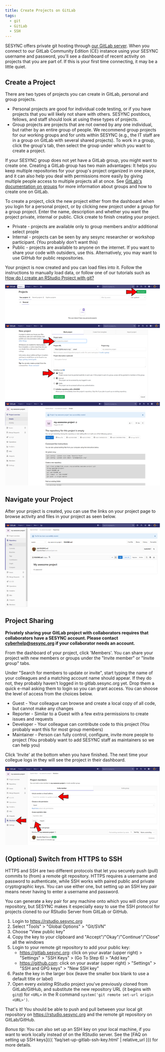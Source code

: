```yaml
---
title: Create Projects on GitLab
tags: 
  - git
  - GitLab
  - SSH
---
```


SESYNC offers private git hosting through [our GitLab server](https://gitlab.sesync.org). When you connect to our GitLab Community Edition (CE) instance using your SESYNC username and password, you'll see a dashboard of recent activity on projects that you are part of. If this is your first time connecting, it may be a little quiet.

## Create a Project

There are two types of projects you can create in GitLab, personal and group projects.

* Personal projects are good for individual code testing, or if you have projects that you will likely not share with others. SESYNC postdocs, fellows, and staff should look at using these types of projects.
* Group projects are projects that are not owned by any one individual, but rather by an entire group of people. We recommend group projects for our working groups and for units within SESYNC (e.g., the IT staff are in a group on GitLab with several shared projects). To work in a group, click the group's tab, then select the group under which you want to create a project.

If your SESYNC group does not yet have a GitLab group, you might want to create one. Creating a GitLab group has two main advantages: It helps you keep multiple repositories for your group's project organized in one place, and it can also help you deal with permissions more easily by giving multiple people access to multiple projects all at once. See [GitLab's documentation on groups](https://docs.gitlab.com/ee/user/group/) for more information about groups and how to create one on GitLab.

To create a project, click the new project either from the dashboard when you login for a personal project, or by clicking new project under a group for a group project. Enter the name, description and whether you want the project private, internal or public. Click create to finish creating your project.

* Private - projects are available only to group members and/or additional select prople
* Internal - projects can be seen by any sesync researcher or workshop participant. (You probably don't want this)
* Public - projects are available to anyone on the internet. If you want to share your code with outsiders, use this. Alternatively, you may want to use GitHub for public respositories.

Your project is now created and you can load files into it. Follow the instructions to manually load data, or follow one of our tutorials such as [How do I create an RStudio Project with git?](http://cyberhelp.sesync.org/faq/create-rstudio-from-git.html)

![](/assets/images/new-project.png)
![](/assets/images/setting_up.png)
![](/assets/images/empty_git_repository.png)

## Navigate your Project

After your project is created, you can use the links on your project page to browse activity and files in your project as seen below.

![](/assets/images/git_repository.png)

## Project Sharing

**Privately sharing your GitLab project with collaborators requires that collaborators have a SESYNC account. Please contact cyberhelp@sesync.org if your collaborator needs an account.**

From the dashboard of your project, click 'Members'. You can share your project with new members or groups under the "Invite member" or "Invite group" tabs.

Under "Search for members to update or invite", start typing the name of your colleagues and a matching account name should appear. If they do not, they probably haven't logged in to gitlab.sesync.org yet. Drop them a quick e-mail asking them to login so you can grant access. You can shoose the level of access from the choices below.

* Guest - Your colleague can browse and create a local copy of all code, but cannot make any changes
* Reporter - Similar to a Guest with a few extra permissions to create issues and requests
* Developer - Your colleague can contribute code to this project (You probably want this for most group members)
* Maintainer - Person can fully control, configure, invite more people to project (You probably want to add SESYNC staff as maintainers so we can help you)

Click 'Invite' at the bottom when you have finished. The next time your collegue logs in they will see the project in their dashboard. 

![](/assets/images/adding_people_git.png)

## (Optional) Switch from HTTPS to SSH

HTTPS and SSH are two different protocols that let you securely push (pull) commits to (from) a remote git repository. HTTPS requires a username and password to authenticate, while SSH works with paired public and private cryptographic keys. You can use either one, but setting up an SSH key pair means never having to enter a username and password.

You can generate a key pair for any machine onto which you will clone your repository, but SESYNC makes it especially easy to use the SSH protocol for projects cloned to our RStudio Server from GitLab or GitHub.

1.  Login to <https://rstudio.sesync.org>
2.  Select "Tools" > "Global Options" > "Git/SVN"
3.  Choose "View public key"
4.  Copy the key to your clipboard and
    "Accept"/"Okay"/"Continue"/"Close" all the windows
5.  Login to your remote git repository to add your public key:
    -   <https://gitlab.sesync.org>: click on your avatar (upper
        right) > "Settings" > "SSH Keys" > (Go To Step 6) >
        "Add key"
    -   <https://github.com>: click on your avatar (upper right) >
        "Settings" > "SSH and GPG keys" > "New SSH key"
6.  Paste the key in the larger box (leave the smaller box blank to use a default title or label)
7.  Open every *existing* RStudio project you've previously cloned from GitLab/GitHub, and substitute the new repository URL (it begins with `git@`) for `<URL>` in the R command `system('git remote set-url origin <URL>')`.

That's it! You should be able to push and pull between your local git
repository on <https://rstudio.sesync.org> and the remote git repository on GitLab/GitHub.

*Bonus tip*: You can also set up an SSH key on your local machine, if you want to work locally instead of on the RStudio server. 
See the [FAQ on setting up SSH keys]({{ 'faq/set-up-gitlab-ssh-key.html' | relative_url }}) for more details.
